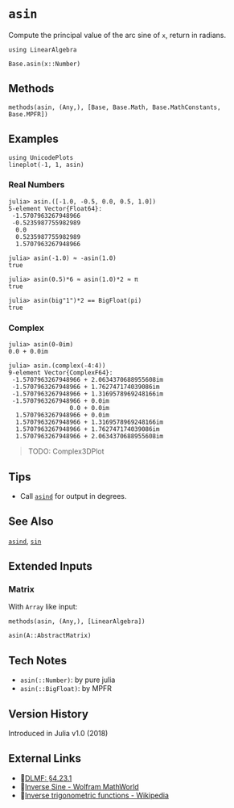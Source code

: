 # `asin`

Compute the principal value of the arc sine of `x`,
return in radians.

```@setup repl_only
using LinearAlgebra
```
```@docs
Base.asin(x::Number)
```


## Methods

```@repl
methods(asin, (Any,), [Base, Base.Math, Base.MathConstants, Base.MPFR])
```


## Examples

```@repl
using UnicodePlots
lineplot(-1, 1, asin)
```

### Real Numbers
```jldoctest
julia> asin.([-1.0, -0.5, 0.0, 0.5, 1.0])
5-element Vector{Float64}:
 -1.5707963267948966
 -0.5235987755982989
  0.0
  0.5235987755982989
  1.5707963267948966

julia> asin(-1.0) ≈ -asin(1.0)
true

julia> asin(0.5)*6 ≈ asin(1.0)*2 ≈ π
true

julia> asin(big"1")*2 == BigFloat(pi)
true
```

### Complex

```jldoctest
julia> asin(0-0im)
0.0 + 0.0im

julia> asin.(complex(-4:4))
9-element Vector{ComplexF64}:
 -1.5707963267948966 + 2.0634370688955608im
 -1.5707963267948966 + 1.762747174039086im
 -1.5707963267948966 + 1.3169578969248166im
 -1.5707963267948966 + 0.0im
                 0.0 + 0.0im
  1.5707963267948966 + 0.0im
  1.5707963267948966 + 1.3169578969248166im
  1.5707963267948966 + 1.762747174039086im
  1.5707963267948966 + 2.0634370688955608im
```

> TODO: Complex3DPlot

## Tips
- Call [`asind`](@ref) for output in degrees.


## See Also
[`asind`](@ref), [`sin`](@ref)


## Extended Inputs

### Matrix
With `Array` like input:
```@repl repl_only
methods(asin, (Any,), [LinearAlgebra])
```

```@docs
asin(A::AbstractMatrix)
```


## Tech Notes
- `asin(::Number)`: by pure julia
- `asin(::BigFloat)`: by MPFR


## Version History
Introduced in Julia v1.0 (2018)


## External Links
- 🔗[DLMF: §4.23.1](https://dlmf.nist.gov/4.23#E1)
- 🔗[Inverse Sine - Wolfram MathWorld](https://mathworld.wolfram.com/InverseSine.html)
- 🔗[Inverse trigonometric functions - Wikipedia](https://en.wikipedia.org/wiki/Inverse_trigonometric_functions)
